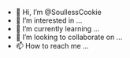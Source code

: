 - 👋 Hi, I’m @SoullessCookie
- 👀 I’m interested in ...
- 🌱 I’m currently learning ...
- 💞️ I’m looking to collaborate on ...
- 📫 How to reach me ...

<!---
SoullessCookie/SoullessCookie is a ✨ special ✨ repository because its `README.md` (this file) appears on your GitHub profile.
You can click the Preview link to take a look at your changes.
--->
